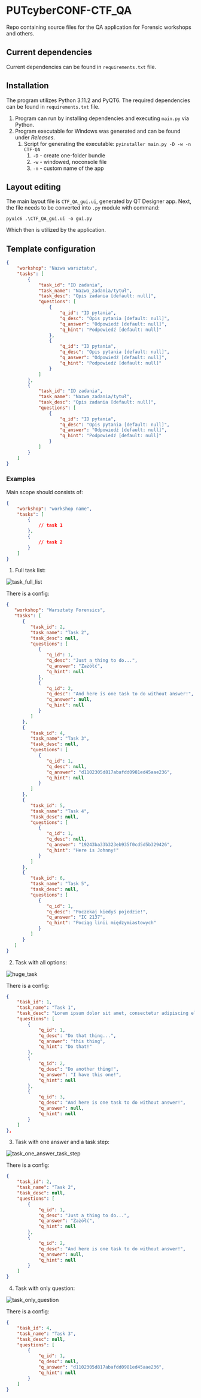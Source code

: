 # PUTcyberCONF-CTF_QA
Repo containing source files for the QA application for Forensic workshops and others.

## Current dependencies

Current dependencies can be found in `requirements.txt` file.

## Installation

The program utilizes Python 3.11.2 and PyQT6. The required dependencies can be found in `requirements.txt` file.

1. Program can run by installing dependencies and executing `main.py` via Python.
2. Program executable for Windows was generated and can be found under *Releases*.
   1. Script for generating the executable: `pyinstaller main.py -D -w -n CTF-QA`
      1. `-D` - create one-folder bundle
      2. `-w` - windowed, noconsole file
      3. `-n` - custom name of the app

## Layout editing

The main layout file is `CTF_QA_gui.ui`, generated by QT Designer app. Next, the file needs to be converted into `.py` module with command:

```
pyuic6 .\CTF_QA_gui.ui -o gui.py
```

Which then is utilized by the application.

## Template configuration

``` json
{
    "workshop": "Nazwa warsztatu",
    "tasks": [
        {
            "task_id": "ID zadania",
            "task_name": "Nazwa_zadania/tytuł",
            "task_desc": "Opis zadania [default: null]",
            "questions": [
                {
                    "q_id": "ID pytania",
                    "q_desc": "Opis pytania [default: null]",
                    "q_answer": "Odpowiedź [default: null]",
                    "q_hint": "Podpowiedź [default: null]"
                },
                {
                    "q_id": "ID pytania",
                    "q_desc": "Opis pytania [default: null]",
                    "q_answer": "Odpowiedź [default: null]",
                    "q_hint": "Podpowiedź [default: null]"
                }
            ]
        },
        {
            "task_id": "ID zadania",
            "task_name": "Nazwa_zadania/tytuł",
            "task_desc": "Opis zadania [default: null]",
            "questions": [
                {
                    "q_id": "ID pytania",
                    "q_desc": "Opis pytania [default: null]",
                    "q_answer": "Odpowiedź [default: null]",
                    "q_hint": "Podpowiedź [default: null]"
                }
            ]
        }
    ]
}
```

### Examples

Main scope should consists of:
``` json
{
    "workshop": "workshop name",
    "tasks": [
        {
            // task 1
        },
        {
            // task 2
        }
    ]
}
```


1. Full task list:

![task_full_list](/README_assets/task_list_whole.png)

There is a config:
``` json
{
   "workshop": "Warsztaty Forensics",
   "tasks": [
      {
         "task_id": 2,
         "task_name": "Task 2",
         "task_desc": null,
         "questions": [
            {
               "q_id": 1,
               "q_desc": "Just a thing to do...",
               "q_answer": "Zażółć",
               "q_hint": null
            },
            {
               "q_id": 2,
               "q_desc": "And here is one task to do without answer!",
               "q_answer": null,
               "q_hint": null
            }
         ]
      },
      {
         "task_id": 4,
         "task_name": "Task 3",
         "task_desc": null,
         "questions": [
            {
               "q_id": 1,
               "q_desc": null,
               "q_answer": "d1102305d817abafdd0981ed45aae236",
               "q_hint": null
            }
         ]
      },
      {
         "task_id": 5,
         "task_name": "Task 4",
         "task_desc": null,
         "questions": [
            {
               "q_id": 1,
               "q_desc": null,
               "q_answer": "19243ba33b323eb935f0cd5d5b329426",
               "q_hint": "Here is Johnny!"
            }
         ]
      },
      {
         "task_id": 6,
         "task_name": "Task 5",
         "task_desc": null,
         "questions": [
            {
               "q_id": 1,
               "q_desc": "Poczekaj kiedyś pojedzie!",
               "q_answer": "IC 2137",
               "q_hint": "Pociąg linii międzymiastowych"
            }
         ]
      }
   ]
}
```

2. Task with all options:

![huge_task](/README_assets/task_full.png)

There is a config:

``` json
{
    "task_id": 1,
    "task_name": "Task 1",
    "task_desc": "Lorem ipsum dolor sit amet, consectetur adipiscing elit. Sed justo urna, volutpat ut dui id, feugiat varius mi. Nullam tincidunt diam eu risus commodo, non aliquam ligula pellentesque. Suspendisse potenti. Maecenas ut lobortis sem. Duis ut nisl vitae lorem pretium scelerisque lacinia eu dolor. Morbi sed congue diam. Aliquam a ex nisi.\n\nVivamus nulla diam, dapibus nec turpis fermentum, pellentesque fringilla eros. Donec consectetur vestibulum nisl, eget dictum nisi mollis id. Integer tincidunt, nisl quis sagittis porttitor, lorem dolor tempus purus, nec volutpat nisi risus et sem. Integer nec malesuada purus, ut condimentum sapien. Vivamus ac est at dolor varius. \n\n- One thing\n- **Bolded**\n- *Italic*\n\n1. List\n2. ddd\n",
    "questions": [
        {
            "q_id": 1,
            "q_desc": "Do that thing...",
            "q_answer": "this thing",
            "q_hint": "Do that!"
        },
        {
            "q_id": 2,
            "q_desc": "Do another thing!",
            "q_answer": "I have this one!",
            "q_hint": null
        },
        {
            "q_id": 3,
            "q_desc": "And here is one task to do without answer!",
            "q_answer": null,
            "q_hint": null
        }
    ]
},
```

3. Task with one answer and a task step:

![task_one_answer_task_step](/README_assets/task_answer_step.png)

There is a config:
``` json
{
    "task_id": 2,
    "task_name": "Task 2",
    "task_desc": null,
    "questions": [
        {
            "q_id": 1,
            "q_desc": "Just a thing to do...",
            "q_answer": "Zażółć",
            "q_hint": null
        },
        {
            "q_id": 2,
            "q_desc": "And here is one task to do without answer!",
            "q_answer": null,
            "q_hint": null
        }
    ]
}
```

4. Task with only question:

![task_only_question](/README_assets/task_question_no_desc.png)

There is a config:
``` json
{
    "task_id": 4,
    "task_name": "Task 3",
    "task_desc": null,
    "questions": [
        {
            "q_id": 1,
            "q_desc": null,
            "q_answer": "d1102305d817abafdd0981ed45aae236",
            "q_hint": null
        }
    ]
}
```
